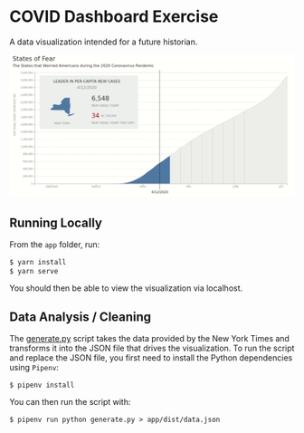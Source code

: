 # COVID Dashboard Exercise
A data visualization intended for a future historian.

![](./demo.gif)

## Running Locally
From the `app` folder, run:

```
$ yarn install
$ yarn serve
```

You should then be able to view the visualization via localhost.

## Data Analysis / Cleaning
The [generate.py](./generate.py) script takes the data provided by the New York
Times and transforms it into the JSON file that drives the visualization. To
run the script and replace the JSON file, you first need to install the Python
dependencies using `Pipenv`:

```
$ pipenv install
```

You can then run the script with:
```
$ pipenv run python generate.py > app/dist/data.json
```
